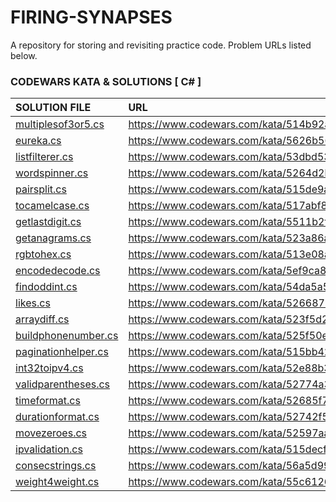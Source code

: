 # FIRING-SYNAPSES
A repository for storing and revisiting practice code.
Problem URLs listed below.

### CODEWARS KATA & SOLUTIONS [ C# ]
| SOLUTION FILE                                                                                         | URL                                                           |
| :-------------                                                                                        | :--------------                                               |
| [multiplesof3or5.cs](https://github.com/jwoot97/FIRING-SYNAPSES/blob/main/C%23/multiplesof3or5.cs)    | https://www.codewars.com/kata/514b92a657cdc65150000006/csharp |
| [eureka.cs](https://github.com/jwoot97/FIRING-SYNAPSES/blob/main/C%23/eureka.cs)                      | https://www.codewars.com/kata/5626b561280a42ecc50000d1/csharp |
| [listfilterer.cs](https://github.com/jwoot97/FIRING-SYNAPSES/blob/main/C%23/listfilterer.cs)          | https://www.codewars.com/kata/53dbd5315a3c69eed20002dd/csharp |
| [wordspinner.cs](https://github.com/jwoot97/FIRING-SYNAPSES/blob/main/C%23/wordspinner.cs)            | https://www.codewars.com/kata/5264d2b162488dc400000001/csharp |
| [pairsplit.cs](https://github.com/jwoot97/FIRING-SYNAPSES/blob/main/C%23/pairsplit.cs)                | https://www.codewars.com/kata/515de9ae9dcfc28eb6000001/csharp |
| [tocamelcase.cs](https://github.com/jwoot97/FIRING-SYNAPSES/blob/main/C%23/tocamelcase.cs)            | https://www.codewars.com/kata/517abf86da9663f1d2000003/csharp |
| [getlastdigit.cs](https://github.com/jwoot97/FIRING-SYNAPSES/blob/main/C%23/getlastdigit.cs)          | https://www.codewars.com/kata/5511b2f550906349a70004e1/csharp |
| [getanagrams.cs](https://github.com/jwoot97/FIRING-SYNAPSES/blob/main/C%23/getanagrams.cs)            | https://www.codewars.com/kata/523a86aa4230ebb5420001e1/csharp |
| [rgbtohex.cs](https://github.com/jwoot97/FIRING-SYNAPSES/blob/main/C%23/rgbtohex.cs)                  | https://www.codewars.com/kata/513e08acc600c94f01000001/csharp |
| [encodedecode.cs](https://github.com/jwoot97/FIRING-SYNAPSES/blob/main/C%23/encodedecode.cs)          | https://www.codewars.com/kata/5ef9ca8b76be6d001d5e1c3e/csharp |
| [findoddint.cs](https://github.com/jwoot97/FIRING-SYNAPSES/blob/main/C%23/findoddint.cs)              | https://www.codewars.com/kata/54da5a58ea159efa38000836/csharp |
| [likes.cs](https://github.com/jwoot97/FIRING-SYNAPSES/blob/main/C%23/likes.cs)                        | https://www.codewars.com/kata/5266876b8f4bf2da9b000362/csharp |
| [arraydiff.cs](https://github.com/jwoot97/FIRING-SYNAPSES/blob/main/C%23/arraydiff.cs)                | https://www.codewars.com/kata/523f5d21c841566fde000009/csharp |
| [buildphonenumber.cs](https://github.com/jwoot97/FIRING-SYNAPSES/blob/main/C%23/buildphonenumber.cs)  | https://www.codewars.com/kata/525f50e3b73515a6db000b83/csharp |
| [paginationhelper.cs](https://github.com/jwoot97/FIRING-SYNAPSES/blob/main/C%23/paginationhelper.cs)  | https://www.codewars.com/kata/515bb423de843ea99400000a/csharp |
| [int32toipv4.cs](https://github.com/jwoot97/FIRING-SYNAPSES/blob/main/C%23/int32toipv4.cs)            | https://www.codewars.com/kata/52e88b39ffb6ac53a400022e/csharp |
| [validparentheses.cs](https://github.com/jwoot97/FIRING-SYNAPSES/blob/main/C%23/validparentheses.cs)  | https://www.codewars.com/kata/52774a314c2333f0a7000688/csharp |
| [timeformat.cs](https://github.com/jwoot97/FIRING-SYNAPSES/blob/main/C%23/timeformat.cs)              | https://www.codewars.com/kata/52685f7382004e774f0001f7/csharp |
| [durationformat.cs](https://github.com/jwoot97/FIRING-SYNAPSES/blob/main/C%23/durationformat.cs)      | https://www.codewars.com/kata/52742f58faf5485cae000b9a/csharp |
| [movezeroes.cs](https://github.com/jwoot97/FIRING-SYNAPSES/blob/main/C%23/movezeroes.cs)              | https://www.codewars.com/kata/52597aa56021e91c93000cb0/csharp |
| [ipvalidation.cs](https://github.com/jwoot97/FIRING-SYNAPSES/blob/main/C%23/ipvalidation.cs)          | https://www.codewars.com/kata/515decfd9dcfc23bb6000006/csharp |
| [consecstrings.cs](https://github.com/jwoot97/FIRING-SYNAPSES/blob/main/C%23/consecstrings.cs)        | https://www.codewars.com/kata/56a5d994ac971f1ac500003e/csharp |
| [weight4weight.cs](https://github.com/jwoot97/FIRING-SYNAPSES/blob/main/C%23/weight4weight.cs)		| https://www.codewars.com/kata/55c6126177c9441a570000cc/csharp |